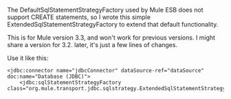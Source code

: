 The DefaultSqlStatementStrategyFactory used by Mule ESB does not support CREATE statements, so I wrote this simple ExtendedSqlStatementStrategyFactory to extend that default functionality. 

This is for Mule version 3.3, and won't work for previous versions. I might share a version for 3.2. later, it's just a few lines of changes.

Use it like this:

    <jdbc:connector name="jdbcConnector" dataSource-ref="dataSource" doc:name="Database (JDBC)">
        <jdbc:sqlStatementStrategyFactory class="org.mule.transport.jdbc.sqlstrategy.ExtendedSqlStatementStrategyFactory"/>

